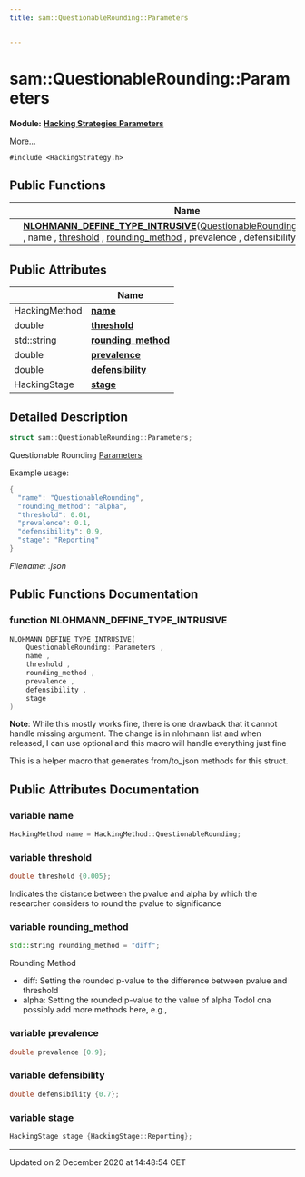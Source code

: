 ```yaml
---
title: sam::QuestionableRounding::Parameters


---
```


# sam::QuestionableRounding::Parameters


**Module:** **[Hacking Strategies Parameters](/doxygen/Modules/group___hacking_strategies_parameters/)**

 [More...](#detailed-description)


`#include <HackingStrategy.h>`













## Public Functions

|                | Name           |
| -------------- | -------------- |
|  | **[NLOHMANN_DEFINE_TYPE_INTRUSIVE](/doxygen/Classes/structsam_1_1_questionable_rounding_1_1_parameters/#function-nlohmann_define_type_intrusive)**([QuestionableRounding::Parameters](/doxygen/Classes/structsam_1_1_questionable_rounding_1_1_parameters/) , name , [threshold](/doxygen/Classes/structsam_1_1_questionable_rounding_1_1_parameters/#variable-threshold) , [rounding_method](/doxygen/Classes/structsam_1_1_questionable_rounding_1_1_parameters/#variable-rounding_method) , prevalence , defensibility , stage )  |


## Public Attributes

|                | Name           |
| -------------- | -------------- |
| HackingMethod | **[name](/doxygen/Classes/structsam_1_1_questionable_rounding_1_1_parameters/#variable-name)**  |
| double | **[threshold](/doxygen/Classes/structsam_1_1_questionable_rounding_1_1_parameters/#variable-threshold)**  |
| std::string | **[rounding_method](/doxygen/Classes/structsam_1_1_questionable_rounding_1_1_parameters/#variable-rounding_method)**  |
| double | **[prevalence](/doxygen/Classes/structsam_1_1_questionable_rounding_1_1_parameters/#variable-prevalence)**  |
| double | **[defensibility](/doxygen/Classes/structsam_1_1_questionable_rounding_1_1_parameters/#variable-defensibility)**  |
| HackingStage | **[stage](/doxygen/Classes/structsam_1_1_questionable_rounding_1_1_parameters/#variable-stage)**  |






## Detailed Description

```cpp
struct sam::QuestionableRounding::Parameters;
```



























Questionable Rounding [Parameters](/doxygen/Classes/structsam_1_1_questionable_rounding_1_1_parameters/)

Example usage: 

```cpp
{
  "name": "QuestionableRounding",
  "rounding_method": "alpha",
  "threshold": 0.01,
  "prevalence": 0.1,
  "defensibility": 0.9,
  "stage": "Reporting"
}
```

_Filename: .json_









## Public Functions Documentation

### function NLOHMANN_DEFINE_TYPE_INTRUSIVE

```cpp
NLOHMANN_DEFINE_TYPE_INTRUSIVE(
    QuestionableRounding::Parameters ,
    name ,
    threshold ,
    rounding_method ,
    prevalence ,
    defensibility ,
    stage 
)
```













**Note**: While this mostly works fine, there is one drawback that it cannot handle missing argument. The change is in nlohmann list and when released, I can use optional and this macro will handle everything just fine 














This is a helper macro that generates from/to_json methods for this struct. 




## Public Attributes Documentation

### variable name

```cpp
HackingMethod name = HackingMethod::QuestionableRounding;
```





























### variable threshold

```cpp
double threshold {0.005};
```



























Indicates the distance between the pvalue and alpha by which the researcher considers to round the pvalue to significance 


### variable rounding_method

```cpp
std::string rounding_method = "diff";
```



























Rounding Method

* diff: Setting the rounded p-value to the difference between pvalue and threshold
* alpha: Setting the rounded p-value to the value of alpha
TodoI cna possibly add more methods here, e.g.,


### variable prevalence

```cpp
double prevalence {0.9};
```





























### variable defensibility

```cpp
double defensibility {0.7};
```





























### variable stage

```cpp
HackingStage stage {HackingStage::Reporting};
```

































-------------------------------

Updated on  2 December 2020 at 14:48:54 CET